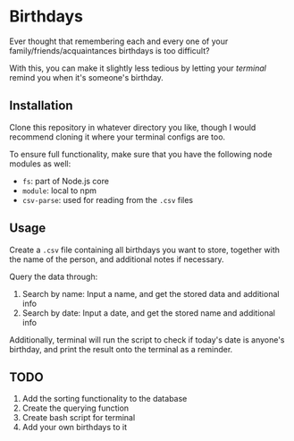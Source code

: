 # Birthdays

Ever thought that remembering each and every one of your family/friends/acquaintances birthdays is too difficult?

With this, you can make it slightly less tedious by letting your _terminal_ remind you when it's someone's birthday.

## Installation

Clone this repository in whatever directory you like, though I would recommend cloning it where your terminal configs are too.

To ensure full functionality, make sure that you have the following node modules as well:

- `fs`: part of Node.js core
- `module`: local to npm
- `csv-parse`: used for reading from the `.csv` files

## Usage

Create a `.csv` file containing all birthdays you want to store, together with the name of the person, and additional notes if necessary.

Query the data through:

1. Search by name: Input a name, and get the stored data and additional info
2. Search by date: Input a date, and get the stored name and additional info

Additionally, terminal will run the script to check if today's date is anyone's birthday, and print the result onto the terminal as a reminder.

## TODO

1. Add the sorting functionality to the database
2. Create the querying function
3. Create bash script for terminal
4. Add your own birthdays to it
